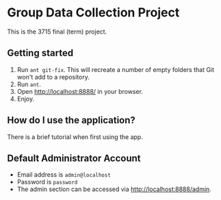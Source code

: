 Group Data Collection Project
=============================

This is the 3715 final (term) project.

Getting started
---------------

1. Run `ant git-fix`. This will recreate a number of empty folders that Git won't add to a repository.
2. Run `ant`.
3. Open <http://localhost:8888/> in your browser.
4. Enjoy.

How do I use the application?
-----------------------------

There is a brief tutorial when first using the app.

Default Administrator Account
-----------------------------

- Email address is `admin@localhost`
- Password is `password`
- The admin section can be accessed via <http://localhost:8888/admin>.
